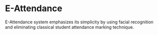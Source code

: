 # E-Attendance
E-Attendance system emphasizes its simplicity by using facial recognition and eliminating classical student attendance marking technique.

